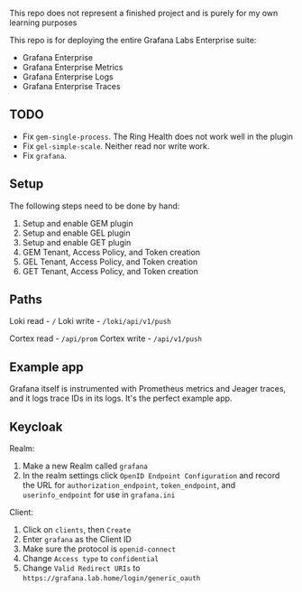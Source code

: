 This repo does not represent a finished project and is purely for my own learning purposes

This repo is for deploying the entire Grafana Labs Enterprise suite:
* Grafana Enterprise
* Grafana Enterprise Metrics
* Grafana Enterprise Logs
* Grafana Enterprise Traces

## TODO
* Fix `gem-single-process`. The Ring Health does not work well in the plugin
* Fix `gel-simple-scale`. Neither read nor write work.
* Fix `grafana`. 

## Setup
The following steps need to be done by hand:
1. Setup and enable GEM plugin
1. Setup and enable GEL plugin
1. Setup and enable GET plugin
1. GEM Tenant, Access Policy, and Token creation
1. GEL Tenant, Access Policy, and Token creation
1. GET Tenant, Access Policy, and Token creation


## Paths

Loki read - `/`
Loki write - `/loki/api/v1/push`

Cortex read - `/api/prom`
Cortex write - `/api/v1/push`



## Example app
Grafana itself is instrumented with Prometheus metrics and Jeager traces, and it logs trace IDs in its logs. It's the perfect example app.

## Keycloak
Realm:
1. Make a new Realm called `grafana`
1. In the realm settings click `OpenID Endpoint Configuration` and record the URL for `authorization_endpoint`, `token_endpoint`, and `userinfo_endpoint` for use in `grafana.ini`

Client:
1. Click on `clients`, then `Create`
1. Enter `grafana` as the Client ID
1. Make sure the protocol is `openid-connect`
1. Change `Access type` to `confidential`
1. Change `Valid Redirect URIs` to `https://grafana.lab.home/login/generic_oauth`

